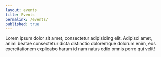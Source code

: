 ```yaml
---
layout: events
title: Events
permalink: /events/
published: true
---
```



Lorem ipsum dolor sit amet, consectetur adipisicing elit. Adipisci amet, animi beatae consectetur dicta distinctio doloremque dolorum enim, eos exercitationem explicabo harum id nam natus odio omnis porro qui velit!
